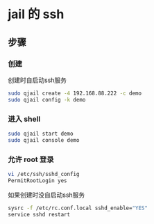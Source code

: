 # jail 的 ssh

## 步骤

### 创建

创建时自启动ssh服务

```sh
sudo qjail create -4 192.168.88.222 -c demo
sudo qjail config -k demo
```

### 进入 shell

```sh
sudo qjail start demo
sudo qjail console demo
```

### 允许 root 登录

```sh
vi /etc/ssh/sshd_config
PermitRootLogin yes
```

如果创建时没自启动ssh服务

```sh
sysrc -f /etc/rc.conf.local sshd_enable="YES"
service sshd restart
```
